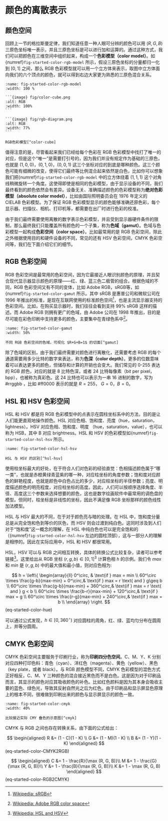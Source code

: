 # 颜色的离散表示

## 颜色空间

回顾上一节的格拉斯曼定律，我们知道任意一种人眼可分辨的颜色可以用 $(R, G, B)$ 三原色坐标唯一表示，并且三原色坐标是可以进行加和运算的。通过这种方式，我们可以把颜色在三维空间中组织起来，构成一个**色彩模型（color model）**。如{numref}`fig-started-color-rgb-model` 所示，假设三原色坐标的分量都归一化到 $[0, 1]$ 之间，那么 RGB 色彩模型就可以用一个立方体来表示，取图中立方体面向我们的六个顶点的颜色，就可以得到右边大家更为熟悉的三原色混合关系。

````{subfigure} AB 
:name: fig-started-color-rgb-model
:width: 100 %

```{image} fig/color-cube.png
:alt: RGB
:width: 100%
```

```{image} fig/rgb-diagram.png
:alt: RGB
:width: 77%
```

RGB色彩模型[^color-cube]
````
[^color-cube]: [Wikipedia: RGB color model](https://en.wikipedia.org/wiki/RGB_color_model)

值得注意的是，尽管看起来我们已经给每个色彩在 RGB 色彩模型中找打了唯一的对应，但是这个“唯一”是需要打引号的，因为我们并没有规定作为基础的三原色，也就是 $(1, 0, 0)$，$(0, 1, 0)$，$(0, 0, 1)$ 这三个坐标对应的到底是哪种颜色。这三个颜色可能有细微的改变，使得它们最终等比例混合起来依然是白色，比如你可以想象我们把{numref}`fig-started-color-rgb-model` 中的立方体绕着 $(1, 1, 1)$ 这个对角线稍微旋转一个角度。这使得即使是相同的色彩模型，由于显示设备的不同，我们最终看到的颜色依然会有差异。设备无关、准确描述颜色的色彩模型称为**绝对色彩模型（absolute color model）**，比如由国际照明委员会在 1976 年定义的 CIELAB 色彩模型。为了保证 RGB 色彩模型显示的颜色能够准确还原色彩，每个显示器、扫描仪、相机、打印机等，都需要在出厂时进行色彩的校准。

由于我们最终需要使用离散的数字表示色彩模型，并且受到显示器硬件条件的限制，那么最终我们只能覆盖所有颜色的一个子集，称为**色域（gamut）**。色域与色彩模型一起构成**色彩空间（color space）**。比如最常用的是 RGB 色彩空间，除此之外根据使用目的和硬件设备的不同，常见的还有 HSV 色彩空间，CMYK 色彩空间等，我们在下面介绍它们的细节。

## RGB 色彩空间

RGB 色彩空间是最常用的色彩空间，因为它最接近人眼识别颜色的原理，并且契合现代显示器显示颜色的原理——红、绿、蓝三色二极管的组合。根据色域的不同，RGB 色彩空间又有不同的变体，比如 Adobe RGB，sRGB等，如{numref}`fig-started-color-gamut` 所示。其中 sRGB 是惠普公司和微软公司在 1996 年推出的标准，是现在互联网使用的标准颜色空间[^sRGB]，也是主流显示器支持的色彩空间。比如，在购买显示器时，我们往往会看到支持 99% sRGB 这样的描述。而 Adobe RGB 则拥有更广的色域，由 Adobe 公司在 1998 年推出，目的是尽可能在彩色印刷中支持更多的颜色，主要集中在青绿色系中[^ARGB]。

[^sRGB]: [Wikipedia: sRGB](https://en.wikipedia.org/wiki/SRGB)
[^ARGB]: [Wikipedia: Adobe RGB color space](https://en.wikipedia.org/wiki/Adobe_RGB_color_space)

```{figure} fig/gamut.png
:name: fig-started-color-gamut
:width: 50%

不同 RGB 色彩空间的色域，可视化 $R+G+B=1$ 的切面[^gamut]
```
[^gamut]: [Wikipedia: Color space](https://en.wikipedia.org/wiki/Color_space#Absolute_color_space)

除了色域的区别，由于我们最终需要对颜色进行离散化，还需要考虑 RGB 的每个通道需要用多少比特的数字来表达，称为**色深（color depth）**。更多的位数意味着可以表达更多的颜色，但储存和计算的开销也会变大。我们常见的 0-255 表达的 RGB 颜色，对应的就是 8 比特色深，或者 24 比特每像素（bit per pixel，bpp），也被称为真彩色。这 24 比特也可以表示为一串 16 进制的数字，写为 #rrggbb ，比如 #ff0000 表示的就是 $R=255$， $G=0$，$B=0$。

## HSL 和 HSV 色彩空间

HSL 和 HSV 都是将 RGB 色彩模型中的点表示在圆柱坐标系中的方法，目的是让人们能更直观地操作颜色。HSL 对应色相、饱和度、亮度（hue，saturation，lightness）。HSV 对应色相、饱和度、明度 （hue，saturation，value），也可以称为 HSB，其中 B 对应 brightness。HSL 和 HSV 的色彩模型如{numref}`fig-started-color-hsl-hsv` 所示。

```{figure} fig/hsl-hsv.png
:name: fig-started-color-hsl-hsv

HSL 与 HSV 的区别[^hsl-hsv]
```
[^hsl-hsv]: [Wikipedia: HSL and HSV](https://en.wikipedia.org/wiki/HSL_and_HSV)

使用柱坐标最大的好处，在于符合人们对色彩的经验直觉：色相描述颜色属于“哪一类”，也就是赤橙黄绿青蓝紫的哪一种，对应柱坐标的角度参数；饱和度对应颜色的鲜艳程度，也就是颜色中白色占比的多少，对应柱坐标的半径参数；亮度、明度描述颜色的明亮程度，对应柱坐标的高度。因此，人们可以按顺序选择角度、半径、高度这三个参数来选择想要的颜色，这也是数字绘画软件中最常用的调色盘的模型。但同时，柱坐标是非线性的坐标，因此不满足像 RGB 坐标那样的颜色线性加法模型。

HSL 与 HSV 最大的不同，在于对于颜色亮与暗的处理。在 HSL 中，饱和度分量总是从完全饱和色到等价的灰色，而 HSV 则会过渡到纯白色。这同时涉及到人们对于“饱和度”这一概念的理解，在 HSL 中纯白色也可以是完全饱和的（{numref}`fig-started-color-hsl-hsv` 左边的圆柱顶部），这与一部分人的理解是相悖的。因此在实际应用中，HSL 和 HSV 都很常用。

HSL，HSV 可以与 RGB 之间相互转换，具体的转换公式比较复杂，读者可以参考链接[^hsl-hsv]。这里给出从 RGB 坐标 $(r, g, b)\in [0, 1]^3$ 计算色相 $h$ 的示例。我们令 $max$ 和 $min$ 是 $(r, g, b)$ 中的最大值和最小值，则对应色相为:

$$
h = \left\{ \begin{array}{ll}
  0^\circ, & \text{if } max = min \\
  60^\circ \times \frac{g-b}{max-min} + 0^\circ,& \text{if } max = r \text{ and } g\geq b \\
  60^\circ \times \frac{g-b}{max-min} + 360^\circ,& \text{if } max = r \text{ and } g < b \\
  60^\circ \times \frac{b-r}{max-min} + 120^\circ,& \text{if } max = g \\
  60^\circ \times \frac{r-g}{max-min} + 240^\circ,& \text{if } max = b \\
\end{array} \right.
$$ (eq-started-color-hue)

可以通过公式发现，$h\in [0, 360^\circ)$ 对应圆柱的周角，红、绿、蓝均匀分布在圆周上，并等分圆周。

## CMYK 色彩空间

CMYK 色彩空间主要服务于印刷行业，称为**印刷四分色空间**。C、M、Y、K 分别对应四种打印色料：青色（cyan）、洋红色（magenta）、黄色（yellow）、黑色（key plate，或者 black）。与 RGB 颜色模型不同，CMYK 色彩模型的混色方式正好相反，C、M、Y 三种颜色的混合接近黑色而不是白色。这是因为对于印刷品而言，其显示的颜色对应其吸收颜色的补色。比如红色颜料是因为其本身会吸收主要的蓝色、绿色光，导致其反射自然光之后为红色。由于印刷品和显示屏显色原理上的根本不同，很难做到印刷出来的颜色与显示屏显示的颜色一致。

```{figure} fig/cmyk.png
:name: fig-started-color-cmyk
:width: 40%

比较接近实际 CMY 叠色的示意图[^cmyk]
```
[^cmyk]: [Wikipedia: CMYK color model](https://en.wikipedia.org/wiki/CMYK_color_model)

CMYK 与 RGB 之间也存在转换关系，由下面的公式给出：

$$
\begin{aligned}
  R &= (1 - C)(1 - K) \\
  G &= (1 - M)(1 - K) \\
  B &= (1 - Y)(1 - K)
\end{aligned}
$$ (eq-started-color-CMYK2RGB)

$$
\begin{aligned}
  C &= 1 - \frac{R}{\max (R, G, B)}\\
  M &= 1 - \frac{G}{\max (R, G, B)}\\
  Y &= 1 - \frac{B}{\max (R, G, B)}\\
  K &= 1 - \max (R, G, B)
\end{aligned}
$$ (eq-started-color-RGB2CMYK)